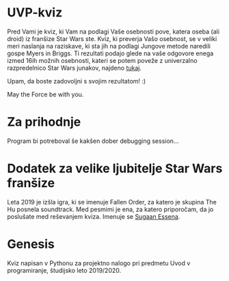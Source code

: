 # UVP-kviz
Pred Vami je  kviz, ki Vam na podlagi Vaše osebnosti pove, katera oseba (ali droid) iz franšize Star Wars ste. 
Kviz, ki preverja Vašo osebnost, se v veliki meri naslanja na raziskave, ki sta jih na podlagi Jungove metode naredili gospe Myers in Briggs. Ti rezultati podajo glede na vaše odgovore enega izmed 16ih možnih osebnosti, kateri se potem poveže z univerzalno razpredelnico Star Wars junakov, najdeno [tukaj](https://www.personalityclub.com/blog/star-wars-personality-chart/).

Upam, da boste zadovoljni s svojim rezultatom! :)

May the Force be with you.


# Za prihodnje
Program bi potreboval še kakšen dober debugging session...

# Dodatek za velike ljubitelje Star Wars franšize
Leta 2019 je izšla igra, ki se imenuje Fallen Order, za katero je skupina The Hu posnela soundtrack. Med pesmimi je ena, za katero priporočam, da jo poslušate med reševanjem kviza. Imenuje se [Sugaan Essena](https://www.youtube.com/watch?v=YwutOqv4cGo). 

# Genesis
Kviz napisan v Pythonu za projektno nalogo pri predmetu Uvod v programiranje, študijsko leto 2019/2020.

